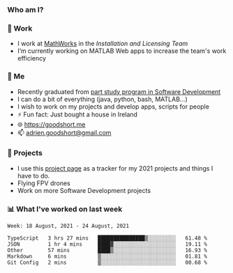 ### Who am I?

<!--
**goodshort/goodshort** is a ✨ _special_ ✨ repository because its `README.md` (this file) appears on your GitHub profile.
-->
### 💼 Work
- I work at [MathWorks](https://www.mathworks.com/) in the _Installation and Licensing Team_
- I’m currently working on MATLAB Web apps to increase the team's work efficiency

### 🌱 Me
- Recently graduated from [part study program in Software Development](https://www.goodshort.me/who-am-i/studies#higher-diploma-in-software-development)
- I can do a bit of everything (java, python, bash, MATLAB...)
- I wish to work on my projects and develop apps, scripts for people
- ⚡ Fun fact: Just bought a house in Ireland
- 🌐 https://goodshort.me
- 📫 adrien.goodshort@gmail.com

### 🚧 Projects

- I use this [project page](https://github.com/users/goodshort/projects/2) as a tracker for my 2021 projects and things I have to do.
- Flying FPV drones
- Work on more Software Development projects

### 📊 What I've worked on last week

<!--START_SECTION:waka-->
```text
Week: 18 August, 2021 - 24 August, 2021

TypeScript   3 hrs 27 mins   ███████████████▒░░░░░░░░░   61.48 % 
JSON         1 hr 4 mins     ████▓░░░░░░░░░░░░░░░░░░░░   19.11 % 
Other        57 mins         ████▒░░░░░░░░░░░░░░░░░░░░   16.93 % 
Markdown     6 mins          ▒░░░░░░░░░░░░░░░░░░░░░░░░   01.81 % 
Git Config   2 mins          ▒░░░░░░░░░░░░░░░░░░░░░░░░   00.68 % 
```
<!--END_SECTION:waka-->
